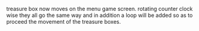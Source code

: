 treasure box now moves on the menu game screen. rotating counter clock wise they all go the same way and in addition a loop will be added so as to proceed the movement of the treasure boxes.